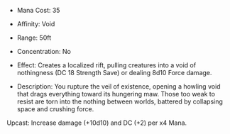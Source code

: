 - Mana Cost: 35
    
- Affinity: Void
    
- Range: 50ft
    
- Concentration: No
    
- Effect: Creates a localized rift, pulling creatures into a void of nothingness (DC 18 Strength Save) or dealing 8d10 Force damage.
    
- Description: You rupture the veil of existence, opening a howling void that drags everything toward its hungering maw. Those too weak to resist are torn into the nothing between worlds, battered by collapsing space and crushing force.
    

Upcast: Increase damage (+10d10) and DC (+2) per x4 Mana.